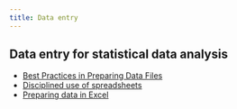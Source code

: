 ```yaml
---
title: Data entry
---
```


## Data entry for statistical data analysis

 - [Best Practices in Preparing Data Files](http://www.sthda.com/english/wiki/best-practices-in-preparing-data-files-for-importing-into-r)
 - [Disciplined use of spreadsheets](http://statmath.wu.ac.at/people/hatz/stat_resources/DisciplinedUseofSpreadsheet.pdf)
 - [Preparing data in Excel](https://www.unmc.edu/publichealth/centers/ccorda/exceldata.html)
